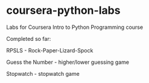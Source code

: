 coursera-python-labs
====================

Labs for Coursera Intro to Python Programming course

Completed so far:

RPSLS - Rock-Paper-Lizard-Spock

Guess the Number - higher/lower guessing game

Stopwatch - stopwatch game


